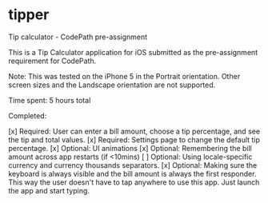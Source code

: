 # tipper
Tip calculator - CodePath pre-assignment

This is a Tip Calculator application for iOS submitted as the pre-assignment requirement for CodePath.

Note: This was tested on the iPhone 5 in the Portrait orientation. Other screen sizes and the Landscape orientation are not supported.

Time spent: 5 hours total

Completed:

[x] Required: User can enter a bill amount, choose a tip percentage, and see the tip and total values.
[x] Required: Settings page to change the default tip percentage.
[x] Optional: UI animations
[x] Optional: Remembering the bill amount across app restarts (if <10mins)
[ ] Optional: Using locale-specific currency and currency thousands separators.
[x] Optional: Making sure the keyboard is always visible and the bill amount is always the first responder. This way the user doesn't have to tap anywhere to use this app. Just launch the app and start typing.